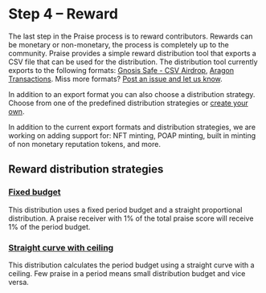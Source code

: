 # Step 4 – Reward

The last step in the Praise process is to reward contributors. Rewards can be monetary or non-monetary, the process is completely up to the community. Praise provides a simple reward distribution tool that exports a CSV file that can be used for the distribution. The distribution tool currently exports to the following formats: [Gnosis Safe - CSV Airdrop](https://gnosis-safe.io/), [Aragon Transactions](https://docs.evmcrispr.blossom.software/aragonOS/transactions). Miss more formats? [Post an issue and let us know](https://github.com/givepraise/export-transformers).

In addition to an export format you can also choose a distribution strategy. Choose from one of the predefined distribution strategies or [create your own](https://github.com/givepraise/export-transformers).

In addition to the current export formats and distribution strategies, we are working on adding support for: NFT minting, POAP minting, built in minting of non monetary reputation tokens, and more.

## Reward distribution strategies

### [Fixed budget](https://github.com/givepraise/export-transformers/tree/main/aragon-fixed-budget)

This distribution uses a fixed period budget and a straight proportional distribution. A praise receiver with 1% of the total praise score will receive 1% of the period budget.

### [Straight curve with ceiling](https://github.com/givepraise/export-transformers/tree/main/aragon-straight-curve-with-ceiling)

This distribution calculates the period budget using a straight curve with a ceiling. Few praise in a period means small distribution budget and vice versa.
